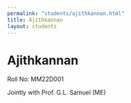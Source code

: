 ```yaml
---
permalink: "students/ajithkannan.html"
title: Ajithkannan
layout: students
---
```

# Ajithkannan

Roll No: MM22D001

Jointly with Prof. G.L. Samuel (ME)

